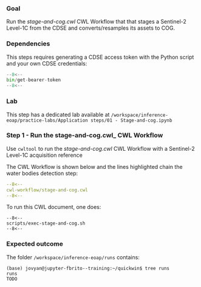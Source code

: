 ### Goal

Run the _stage-and-cog.cwl_ CWL Workflow that that stages a Sentinel-2 Level-1C from the CDSE and converts/resamples its assets to COG.

### Dependencies

This steps requires generating a CDSE access token with the Python script and your own CDSE credentials: 

```python linenums="1" title="bin/get-bearer-token"
--8<--
bin/get-bearer-token
--8<--
```

### Lab

This step has a dedicated lab available at `/workspace/inference-eoap/practice-labs/Application steps/01 - Stage-and-cog.ipynb`

### Step 1 - Run the stage-and-cog.cwl_ CWL Workflow 

Use `cwltool` to run the _stage-and-cog.cwl_ CWL Workflow with a Sentinel-2 Level-1C acquisition reference

The CWL Workflow is shown below and the lines highlighted chain the water bodies detection step:

```yaml linenums="1" title="stage-and-cog.cwl"
--8<--
cwl-workflow/stage-and-cog.cwl
--8<--
```

To run this CWL document, one does:

```console title="terminal"
--8<--
scripts/exec-stage-and-cog.sh
--8<--
```

### Expected outcome

The folder `/workspace/inference-eoap/runs` contains: 

```
(base) jovyan@jupyter-fbrito--training:~/quickwin$ tree runs
runs
TODO
```